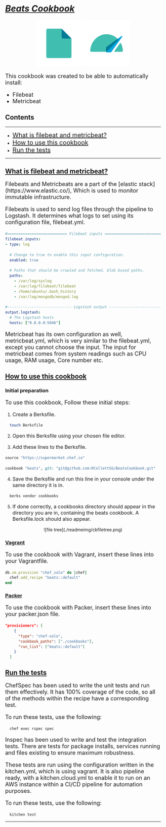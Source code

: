 # <u>___Beats Cookbook___</u>
<center><div>
  <img width="150px;" src="./readmeimg/filebeat.png" alt="FB">
  <img width="150px;" src="./readmeimg/metricbeat.png" alt="FB">
</div></center>

<p style="font-size: 18px;">This cookbook was created to be able to automatically install:</p>

<ul>
  <li style="font-size: 18px;">Filebeat</li>
  <li style="font-size: 18px;">Metricbeat</li>
</ul>

## Contents
---
- <a href="#what" style="font-size: 20px;"> What is filebeat and metricbeat? </a>
- <a href="#how" style="font-size: 20px;"> How to use this cookbook </a>
- <a href="#tests" style="font-size: 20px;"> Run the tests </a>
---

<u><h2 id="what">What is filebeat and metricbeat?</h2></u>

<p style="font-size: 18px;">
Filebeats and Metricbeats are a part of the [elastic stack](https://www.elastic.co/), Which is used to monitor immutable infrastructure.
</p>

<p style="font-size: 18px;">
Filebeats is used to send log files through the pipeline to Logstash. It determines what logs to set using its configuration file, filebeat.yml.
</p>

```yaml
#=========================== Filebeat inputs =============================
filebeat.inputs:
- type: log

  # Change to true to enable this input configuration.
  enabled: true

  # Paths that should be crawled and fetched. Glob based paths.
  paths:
    - /var/log/syslog
    - /var/log/filebeat/filebeat
    - /home/ubuntu/.bash_history
    - /var/log/mongodb/mongod.log

#----------------------------- Logstash output --------------------------------
output.logstash:
  # The Logstash hosts
  hosts: ["0.0.0.0:5046"]
```
<p style="font-size: 18px;">
Metricbeat has its own configuration as well, metricbeat.yml, which is very similar to the filebeat.yml, except you cannot choose the input. The input for metricbeat comes from system readings such as CPU usage, RAM usage, Core number etc.
</p>

<u><h2 id="how">How to use this cookbook</h2></u>

### Initial preparation
<p style="font-size: 18px;">
To use this cookbook, Follow these initial steps:
</p>

1. <p style="font-size: 16px;"> Create a Berksfile. </p>

```bash
  touch Berksfile
```

2. <p style="font-size: 16px;"> Open this Berksfile using your chosen file editor. </p>

3. <p style="font-size: 16px;"> Add these lines to the Berksfile. </p>

```ruby
source "https://supermarket.chef.io"

cookbook "beats", git: "git@github.com:RCollettSG/BeatsCookbook.git"
```

4. <p style="font-size: 16px;"> Save the Berksfile and run this line in your console under the same directory it is in. </p>

```bash
  berks vendor cookbooks
```

5. <p style="font-size: 16px;"> If done correctly, a cookbooks directory should appear in the directory you are in, containing the beats cookbook. A Berksfile.lock should also appear. </p>

<center>![file tree](./readmeimg/cbfiletree.png)</center>


### <u>Vagrant</u>
<p style="font-size: 18px;">
To use the cookbook with Vagrant, insert these lines into your Vagrantfile.
</p>

```ruby
db.vm.provision "chef_solo" do |chef|
  chef.add_recipe "beats::default"
end
```

### <u>Packer</u>
<p style="font-size: 18px;">
To use the cookbook with Packer, insert these lines into your packer.json file.
</p>

```json
"provisioners": [
    {
      "type": "chef-solo",
      "cookbook_paths": ["./cookbooks"],
      "run_list": ["beats::default"]
    }
  ]
```

<u><h2 id="tests">Run the tests</h2></u>
<p style="font-size: 18px;">
ChefSpec has been used to write the unit tests and run them effectively. It has 100% coverage of the code, so all of the methods within the recipe have a corresponding test.
</p>

<p style="font-size: 18px;">
To run these tests, use the following:
</p>

```bash
  chef exec rspec spec
```

<p style="font-size: 18px;">
Inspec has been used to write and test the integration tests. There are tests for package installs, services running and files existing to ensure maximum robustness.
</p>

<p style="font-size: 18px;">
These tests are run using the configuration written in the kitchen.yml, which is using vagrant. It is also pipeline ready, with a kitchen.cloud.yml to enable it to run on an AWS instance within a CI/CD pipeline for automation purposes.
</p>

<p style="font-size: 18px;">
To run these tests, use the following:
</p>

```bash
  kitchen test
```

---
